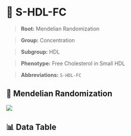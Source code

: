 # 🧪 S-HDL-FC

> **Root:** Mendelian Randomization

> **Group:** Concentration  

> **Subgroup:** HDL

> **Phenotype:** Free Cholesterol in Small HDL  

> **Abbreviations:** `S-HDL-FC`

## 🧬 Mendelian Randomization  

<img src="/MR/Figures/Inverse/ShengxianHDLhengxianFC.png"/>


## 📊 Data Table


<CsvTableMRI src="/public/MR/Data/Inverse/ShengxianHDLhengxianFC.csv"/>
